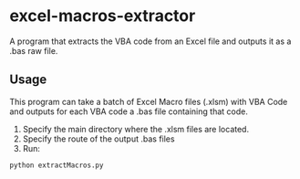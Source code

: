 # excel-macros-extractor
A program that extracts the VBA code from an Excel file and outputs it as a .bas raw file.

## Usage
This program can take a batch of Excel Macro files (.xlsm) with VBA Code and outputs for each VBA code a .bas file containing that code. 
1) Specify the main directory where the .xlsm files are located.
2) Specify the route of the output .bas files
3) Run:
```
python extractMacros.py
```
